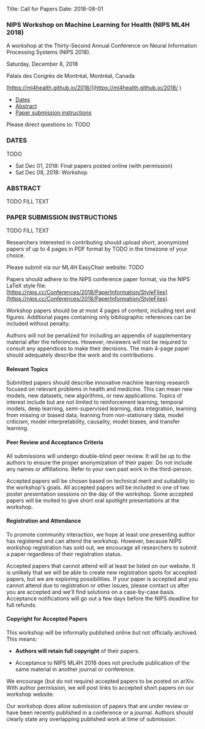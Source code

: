 Title: Call for Papers
Date: 2018-08-01

### NIPS Workshop on Machine Learning for Health (NIPS ML4H 2018)


A workshop at the Thirty-Second Annual Conference on Neural Information Processing Systems (NIPS 2018).

Saturday, December 8, 2018

Palais des Congrès de Montréal, Montréal, Canada

[https://ml4health.github.io/2018/](https://ml4health.github.io/2018/
)

* [Dates](#dates)
* [Abstract](#abstract)
* [Paper submission instructions](#submission_instructions)

Please direct questions to: TODO

### <a id="dates"></a> DATES

TODO

* Sat Dec 01, 2018: Final papers posted online (with permission)
* Sat Dec 08, 2018: Workshop

### <a id="abstract"></a> ABSTRACT

TODO FILL TEXT

### <a id="submission_instructions"></a> PAPER SUBMISSION INSTRUCTIONS

TODO FILL TEXT

Researchers interested in contributing should upload short, anonymized papers of up to 4 pages in PDF format by TODO in the timezone of your choice.

Please submit via our ML4H EasyChair website: TODO

Papers should adhere to the NIPS conference paper format, 
via the NIPS LaTeX style file:
[https://nips.cc/Conferences/2018/PaperInformation/StyleFiles](https://nips.cc/Conferences/2018/PaperInformation/StyleFiles).

Workshop papers should be at most 4 pages of content, including text and figures. Additional pages containing only bibliographic references can be included without penalty.

Authors will not be penalized for including an appendix of supplementary material after the references. However, reviewers will not be required to consult any appendices to make their decisions. The main 4-page paper should adequately describe the work and its contributions.

#### Relevant Topics

Submitted papers should describe innovative machine learning research focused on relevant problems in health and medicine. 
This can mean new models, new datasets, new algorithms, or new applications.
Topics of interest include but are not limited to reinforcement learning, temporal models, deep learning, semi-supervised learning, data integration, learning from missing or biased data, learning from non-stationary data, model criticism, model interpretability, causality, model biases, and transfer learning.

#### Peer Review and Acceptance Criteria

All submissions will undergo double-blind peer review. It will be up to the authors to ensure the proper anonymization of their paper. Do not include any names or affiliations. Refer to your own past work in the third-person.

Accepted papers will be chosen based on technical merit and suitability to the workshop's goals. All accepted papers will be included in one of two poster presentation sessions on the day of the workshop. Some accepted papers will be invited to give short oral spotlight presentations at the workshop.

#### Registration and Attendance

To promote community interaction, we hope at least one presenting author
has registered and can attend the workshop. However, because NIPS workshop
registration has sold out, we encourage all researchers to submit a paper
regardless of their registration status.

Accepted papers that cannot attend will at least be listed on our website.
It is unlikely that we will be able to create new registration spots for
accepted papers, but we are exploring possibilities. If your paper is
accepted and you cannot attend due to registration or other issues, please
contact us after you are accepted and we'll find solutions on a
case-by-case basis. Acceptance notifications will go out a few days before
the NIPS deadline for full refunds.

#### Copyright for Accepted Papers

This workshop will be informally published online but not officially archived. This means:

* **Authors will retain full copyright** of their papers.

* Acceptance to NIPS ML4H 2018 does not preclude publication of the same material in another journal or conference.

We encourage (but do not require) accepted papers to be posted on arXiv. With author permission, we will post links to accepted short papers on our workshop website.

Our workshop does allow submission of papers that are under review or have been recently published in a conference or a journal. Authors should clearly state any overlapping published work at time of submission.

